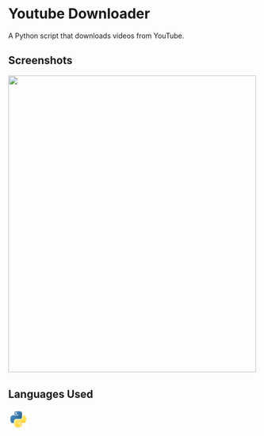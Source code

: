 <h1>Youtube Downloader</h1>
A Python script that downloads videos from YouTube.

<h2>Screenshots</h2>
<img src="https://user-images.githubusercontent.com/8888564/218577724-c0a79226-2cbe-4201-8fd0-6981d6730582.JPG" width="500" height="600"><a>

<h2>Languages Used</h2>
<a href="https://www.python.org" target="_blank" rel="noreferrer"> <img src="https://raw.githubusercontent.com/devicons/devicon/master/icons/python/python-original.svg" alt="python" width="40" height="40"/> </a>

